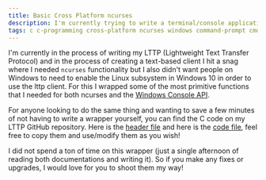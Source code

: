 ```yaml
---
title: Basic Cross Platform ncurses
description: I'm currently trying to write a terminal/console application in C that works on both Windows and Linux but my problem is ncurses is not on windows
tags: c c-programming cross-platform ncurses windows command-prompt cmd
---
```


I'm currently in the process of writing my LTTP (Lightweight Text Transfer Protocol) and in the process of creating a text-based client I hit a snag where I needed `ncurses` functionality but I also didn't want people on Windows to need to enable the Linux subsystem in Windows 10 in order to use the lttp client. For this I wrapped some of the most primitive functions that I needed for both ncurses and the [Windows Console API](https://docs.microsoft.com/en-us/windows/console/console-functions).

For anyone looking to do the same thing and wanting to save a few minutes of not having to write a wrapper yourself, you can find the C code on my LTTP GitHub repository. Here is the [header file](https://github.com/BrentFarris/lttp/blob/master/src/client/display.h) and here is the [code file](https://github.com/BrentFarris/lttp/blob/master/src/client/display.c), feel free to copy them and use/modify them as you wish!

I did not spend a ton of time on this wrapper (just a single afternoon of reading both documentations and writing it). So if you make any fixes or upgrades, I would love for you to shoot them my way!
